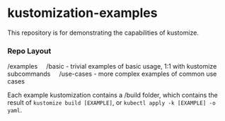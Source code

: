 # kustomization-examples

This repository is for demonstrating the capabilities of kustomize.

### Repo Layout

/examples
    /basic - trivial examples of basic usage, 1:1 with kustomize subcommands
    /use-cases - more complex examples of common use cases

Each example kustomization contains a /build folder, which contains the result of `kustomize build [EXAMPLE]`, or `kubectl apply -k [EXAMPLE] -o yaml`.
